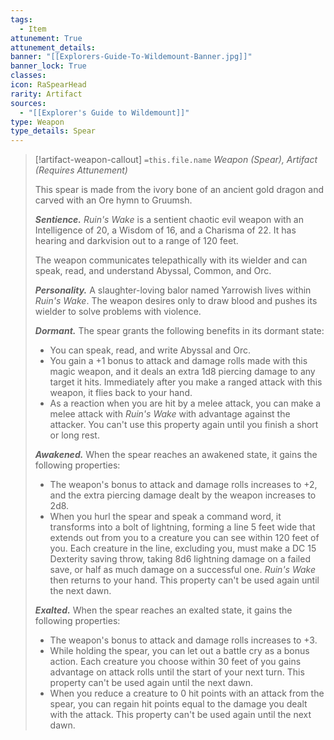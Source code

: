 ```yaml
---
tags:
  - Item
attunement: True
attunement_details: 
banner: "[[Explorers-Guide-To-Wildemount-Banner.jpg]]"
banner_lock: True
classes:
icon: RaSpearHead
rarity: Artifact
sources:
  - "[[Explorer's Guide to Wildemount]]"
type: Weapon
type_details: Spear
---
```

>[!artifact-weapon-callout] `=this.file.name`
>*Weapon (Spear), Artifact (Requires Attunement)*
>
>This spear is made from the ivory bone of an ancient gold dragon and carved with an Ore hymn to Gruumsh.
>
>***Sentience.*** *Ruin's Wake* is a sentient chaotic evil weapon with an Intelligence of 20, a Wisdom of 16, and a Charisma of 22. It has hearing and darkvision out to a range of 120 feet.
>
>The weapon communicates telepathically with its wielder and can speak, read, and understand Abyssal, Common, and Orc.
>
>***Personality.*** A slaughter-loving balor named Yarrowish lives within *Ruin's Wake*. The weapon desires only to draw blood and pushes its wielder to solve problems with violence.
>
>***Dormant.*** The spear grants the following benefits in its dormant state:
>
>* You can speak, read, and write Abyssal and Orc.
>* You gain a +1 bonus to attack and damage rolls made with this magic weapon, and it deals an extra 1d8 piercing damage to any target it hits. Immediately after you make a ranged attack with this weapon, it flies back to your hand.
>* As a reaction when you are hit by a melee attack, you can make a melee attack with *Ruin's Wake* with advantage against the attacker. You can't use this property again until you finish a short or long rest.
>
>***Awakened.*** When the spear reaches an awakened state, it gains the following properties:
>
>* The weapon's bonus to attack and damage rolls increases to +2, and the extra piercing damage dealt by the weapon increases to 2d8.
>* When you hurl the spear and speak a command word, it transforms into a bolt of lightning, forming a line 5 feet wide that extends out from you to a creature you can see within 120 feet of you. Each creature in the line, excluding you, must make a DC 15 Dexterity saving throw, taking 8d6 lightning damage on a failed save, or half as much damage on a successful one. *Ruin's Wake* then returns to your hand. This property can't be used again until the next dawn.
>
>***Exalted.*** When the spear reaches an exalted state, it gains the following properties:
>
>* The weapon's bonus to attack and damage rolls increases to +3.
>* While holding the spear, you can let out a battle cry as a bonus action. Each creature you choose within 30 feet of you gains advantage on attack rolls until the start of your next turn. This property can't be used again until the next dawn.
>* When you reduce a creature to 0 hit points with an attack from the spear, you can regain hit points equal to the damage you dealt with the attack. This property can't be used again until the next dawn.
>
>
